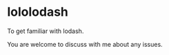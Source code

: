 lololodash
==========================

To get familiar with lodash.

You are welcome to discuss with me about any issues.

